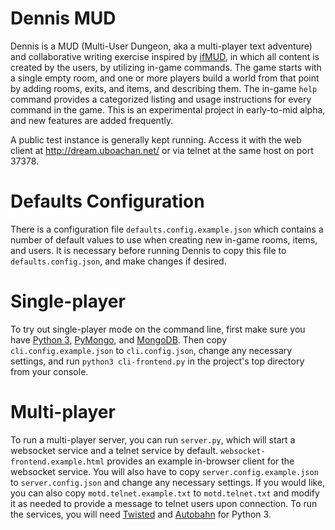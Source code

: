 # Dennis MUD

Dennis is a MUD (Multi-User Dungeon, aka a multi-player text adventure) and collaborative writing exercise inspired by [ifMUD](http://ifmud.port4000.com/), in which all content is created by the users, by utilizing in-game commands. The game starts with a single empty room, and one or more players build a world from that point by adding rooms, exits, and items, and describing them. The in-game `help` command provides a categorized listing and usage instructions for every command in the game. This is an experimental project in early-to-mid alpha, and new features are added frequently.

A public test instance is generally kept running. Access it with the web client at http://dream.uboachan.net/ or via telnet at the same host on port 37378.

Defaults Configuration
======================

There is a configuration file `defaults.config.example.json` which contains a number of default values to use when creating new in-game rooms, items, and users. It is necessary before running Dennis to copy this file to `defaults.config.json`, and make changes if desired.

Single-player
=============

To try out single-player mode on the command line, first make sure you have [Python 3](https://www.python.org/), [PyMongo](https://api.mongodb.com/python/current/), and [MongoDB](https://www.mongodb.com/). Then copy `cli.config.example.json` to `cli.config.json`, change any necessary settings, and  run `python3 cli-frontend.py` in the project's top directory from your console.

Multi-player
============

To run a multi-player server, you can run `server.py`, which will start a websocket service and a telnet service by default. `websocket-frontend.example.html` provides an example in-browser client for the websocket service. You will also have to copy `server.config.example.json` to `server.config.json` and change any necessary settings. If you would like, you can also copy `motd.telnet.example.txt` to `motd.telnet.txt` and modify it as needed to provide a message to telnet users upon connection. To run the services, you will need [Twisted](https://twistedmatrix.com/trac/) and [Autobahn](https://crossbar.io/autobahn/) for Python 3.
